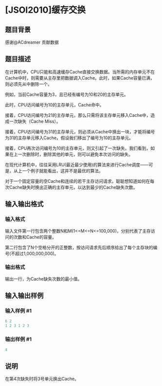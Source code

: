 # [JSOI2010]缓存交换

## 题目背景

感谢@ACdreamer 贡献数据

## 题目描述

在计算机中，CPU只能和高速缓存Cache直接交换数据。当所需的内存单元不在Cache中时，则需要从主存里把数据调入Cache。此时，如果Cache容量已满，则必须先从中删除一个。

例如，当前Cache容量为3，且已经有编号为10和20的主存单元。

此时，CPU访问编号为10的主存单元，Cache命中。

接着，CPU访问编号为21的主存单元，那么只需将该主存单元移入Cache中，造成一次缺失（Cache Miss）。

接着，CPU访问编号为31的主存单元，则必须从Cache中换出一块，才能将编号为31的主存单元移入Cache，假设我们移出了编号为10的主存单元。

接着，CPU再次访问编号为10的主存单元，则又引起了一次缺失。我们看到，如果在上一次删除时，删除其他的单元，则可以避免本次访问的缺失。

在现代计算机中，往往采用LRU(最近最少使用)的算法来进行Cache调度——可是，从上一个例子就能看出，这并不是最优的算法。

对于一个固定容量的空Cache和连续的若干主存访问请求，聪聪想知道如何在每次Cache缺失时换出正确的主存单元，以达到最少的Cache缺失次数。

## 输入输出格式

### 输入格式

输入文件第一行包含两个整数N和M(1<=M<=N<=100,000)，分别代表了主存访问的次数和Cache的容量。

第二行包含了N个空格分开的正整数，按访问请求先后顺序给出了每个主存块的编号(不超过1,000,000,000)。

### 输出格式

输出一行，为Cache缺失次数的最小值。

## 输入输出样例

### 输入样例 #1

```cpp
6 2
1 2 3 1 2 3
```


### 输出样例 #1

```cpp
4
```


## 说明

在第4次缺失时将3号单元换出Cache。 

